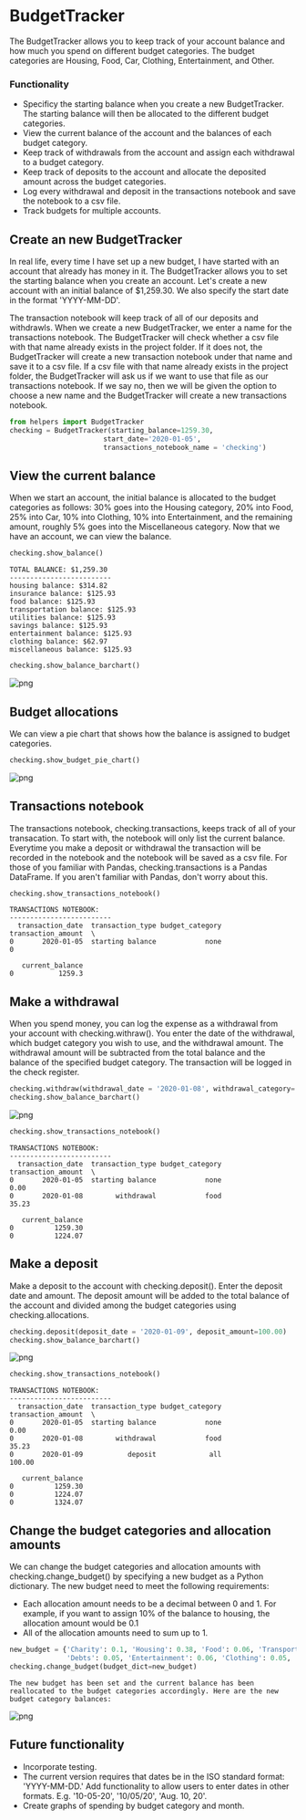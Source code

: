 # BudgetTracker
The BudgetTracker allows you to keep track of your account balance and how much you spend on different budget categories. The budget categories are Housing, Food, Car, Clothing, Entertainment, and Other.

### Functionality
- Specificy the starting balance when you create a new BudgetTracker. The starting balance will then be allocated to the different budget categories.
- View the current balance of the account and the balances of each budget category.
- Keep track of withdrawals from the account and assign each withdrawal to a budget category.
- Keep track of deposits to the account and allocate the deposited amount across the budget categories.
- Log every withdrawal and deposit in the transactions notebook and save the notebook to a csv file.
- Track budgets for multiple accounts.

## Create an new BudgetTracker
In real life, every time I have set up a new budget, I have started with an account that already has money in it. The BudgetTracker allows you to set the starting balance when you create an account. Let's create a new account with an initial balance of $1,259.30. We also specify the start date in the format 'YYYY-MM-DD'. 

The transaction notebook will keep track of all of our deposits and withdrawls. When we create a new BudgetTracker, we enter a name for the transactions notebook. The BudgetTracker will check whether a csv file with that name already exists in the project folder. If it does not, the BudgetTracker will create a new transaction notebook under that name and save it to a csv file. If a csv file with that name already exists in the project folder, the BudgetTracker will ask us if we want to use that file as our transactions notebook. If we say no, then we will be given the option to choose a new name and the BudgetTracker will create a new transactions notebook.


```python
from helpers import BudgetTracker
checking = BudgetTracker(starting_balance=1259.30, 
                       start_date='2020-01-05', 
                       transactions_notebook_name = 'checking')
```

## View the current balance
When we start an account, the initial balance is allocated to the budget categories as follows: 30% goes into the Housing category, 20% into Food, 25% into Car, 10% into Clothing, 10% into Entertainment, and the remaining amount, roughly 5% goes into the Miscellaneous category. Now that we have an account, we can view the balance.


```python
checking.show_balance()
```

    TOTAL BALANCE: $1,259.30
    -------------------------
    housing balance: $314.82
    insurance balance: $125.93
    food balance: $125.93
    transportation balance: $125.93
    utilities balance: $125.93
    savings balance: $125.93
    entertainment balance: $125.93
    clothing balance: $62.97
    miscellaneous balance: $125.93



```python
checking.show_balance_barchart()
```


    
![png](plots/balances_barchart1.png)
    


## Budget allocations
We can view a pie chart that shows how the balance is assigned to budget categories.


```python
checking.show_budget_pie_chart()
```


    
![png](plots/budget_piechart.png)
    


## Transactions notebook
The transactions notebook, checking.transactions, keeps track of all of your transacation. To start with, the notebook will only list the current balance. Everytime you make a deposit or withdrawal the transaction will be recorded in the notebook and the notebook will be saved as a csv file. For those of you familiar with Pandas, checking.transactions is a Pandas DataFrame. If you aren't familiar with Pandas, don't worry about this.


```python
checking.show_transactions_notebook()
```

    TRANSACTIONS NOTEBOOK:
    -------------------------
      transaction_date  transaction_type budget_category  transaction_amount  \
    0       2020-01-05  starting balance            none                   0   
    
       current_balance  
    0           1259.3  


## Make a withdrawal
When you spend money, you can log the expense as a withdrawal from your account with checking.withraw(). You enter the date of the withdrawal, which budget category you wish to use, and the withdrawal amount. The withdrawal amount will be subtracted from the total balance and the balance of the specified budget category. The transaction will be logged in the check register.


```python
checking.withdraw(withdrawal_date = '2020-01-08', withdrawal_category='food', withdrawal_amount=35.23)
checking.show_balance_barchart()
```


    
![png](plots/balances_barchart2.png)
    



```python
checking.show_transactions_notebook()
```

    TRANSACTIONS NOTEBOOK:
    -------------------------
      transaction_date  transaction_type budget_category  transaction_amount  \
    0       2020-01-05  starting balance            none                0.00   
    0       2020-01-08        withdrawal            food               35.23   
    
       current_balance  
    0          1259.30  
    0          1224.07  


## Make a deposit
Make a deposit to the account with checking.deposit(). Enter the deposit date and amount. The deposit amount will be added to the total balance of the account and divided among the budget categories using checking.allocations.


```python
checking.deposit(deposit_date = '2020-01-09', deposit_amount=100.00)
checking.show_balance_barchart()
```


    
![png](plots/balances_barchart3.png)
    



```python
checking.show_transactions_notebook()
```

    TRANSACTIONS NOTEBOOK:
    -------------------------
      transaction_date  transaction_type budget_category  transaction_amount  \
    0       2020-01-05  starting balance            none                0.00   
    0       2020-01-08        withdrawal            food               35.23   
    0       2020-01-09           deposit             all              100.00   
    
       current_balance  
    0          1259.30  
    0          1224.07  
    0          1324.07  


## Change the budget categories and allocation amounts
We can change the budget categories and allocation amounts with checking.change_budget() by specifying a new budget as a Python dictionary. The new budget need to meet the following requirements:
- Each allocation amount needs to be a decimal between 0 and 1. For example, if you want to assign 10% of the balance to housing, the allocation amount would be 0.1
- All of the allocation amounts need to sum up to 1. 


```python
new_budget = {'Charity': 0.1, 'Housing': 0.38, 'Food': 0.06, 'Transportation': 0.15, 'Insurance': 0.04, 
              'Debts': 0.05, 'Entertainment': 0.06, 'Clothing': 0.05, 'Savings': 0.05, 'Health': 0.06 }
checking.change_budget(budget_dict=new_budget)
```

    The new budget has been set and the current balance has been reallocated to the budget categories accordingly. Here are the new budget category balances:



    
![png](plots/balances_barchart4.png)
    


## Future functionality
- Incorporate testing.
- The current version requires that dates be in the ISO standard format: 'YYYY-MM-DD.' Add functionality to allow users to enter dates in other formats. E.g. '10-05-20', '10/05/20', 'Aug. 10, 20'.
- Create graphs of spending by budget category and month.
